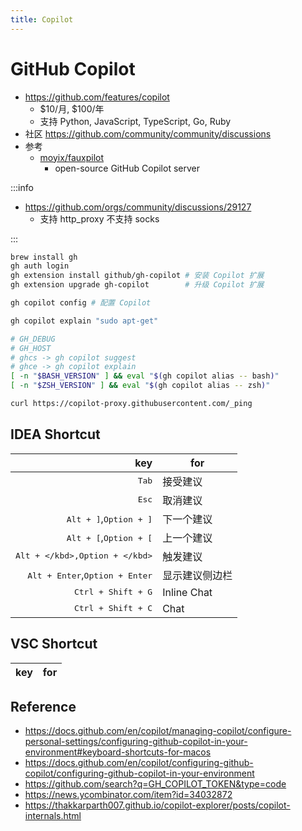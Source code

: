 ```yaml
---
title: Copilot
---
```


# GitHub Copilot

- https://github.com/features/copilot
  - $10/月, $100/年
  - 支持 Python, JavaScript, TypeScript, Go, Ruby
- 社区 https://github.com/community/community/discussions
- 参考
  - [moyix/fauxpilot](https://github.com/moyix/fauxpilot)
    - open-source GitHub Copilot server

:::info

- https://github.com/orgs/community/discussions/29127
  - 支持 http_proxy 不支持 socks

:::

```bash
brew install gh
gh auth login
gh extension install github/gh-copilot # 安装 Copilot 扩展
gh extension upgrade gh-copilot        # 升级 Copilot 扩展

gh copilot config # 配置 Copilot

gh copilot explain "sudo apt-get"

# GH_DEBUG
# GH_HOST
# ghcs -> gh copilot suggest
# ghce -> gh copilot explain
[ -n "$BASH_VERSION" ] && eval "$(gh copilot alias -- bash)"
[ -n "$ZSH_VERSION" ] && eval "$(gh copilot alias -- zsh)"

curl https://copilot-proxy.githubusercontent.com/_ping
```

## IDEA Shortcut

|                                              key | for            |
| -----------------------------------------------: | -------------- |
|                                   <kbd>Tab</kbd> | 接受建议       |
|                                   <kbd>Esc</kbd> | 取消建议       |
|         <kbd>Alt + ]</kbd>,<kbd>Option + ]</kbd> | 下一个建议     |
|         <kbd>Alt + [</kbd>,<kbd>Option + [</kbd> | 上一个建议     |
|         <kbd>Alt + \</kbd>,<kbd>Option + \</kbd> | 触发建议       |
| <kbd>Alt + Enter</kbd>,<kbd>Option + Enter</kbd> | 显示建议侧边栏 |
|                      <kbd>Ctrl + Shift + G</kbd> | Inline Chat    |
|                      <kbd>Ctrl + Shift + C</kbd> | Chat           |

## VSC Shortcut

| key | for |
| --: | --- |

## Reference

- https://docs.github.com/en/copilot/managing-copilot/configure-personal-settings/configuring-github-copilot-in-your-environment#keyboard-shortcuts-for-macos
- https://docs.github.com/en/copilot/configuring-github-copilot/configuring-github-copilot-in-your-environment
- https://github.com/search?q=GH_COPILOT_TOKEN&type=code
- https://news.ycombinator.com/item?id=34032872
- https://thakkarparth007.github.io/copilot-explorer/posts/copilot-internals.html
